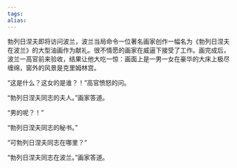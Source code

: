 ```yaml
---
tags: 
alias:
---
```

勃列日涅夫即将访问波兰，波兰当局命令一位著名画家创作一幅名为《勃列日涅夫在波兰》的大型油画作为献礼。很不情愿的画家在威逼下接受了工作。画完成后，波兰一高官前来验收，结果让他大吃一惊：画面上是一男一女在豪华的大床上极尽缠绵，窗外的风景是克里姆林宫。

“这是什么？这女的是谁？！”高官愤怒的问。

“勃列日涅夫同志的夫人。”画家答道。

“男的呢？！”

“勃列日涅夫同志的秘书。”

“可勃列日涅夫同志在哪里？”

“勃列日涅夫同志在波兰。”画家答道。

